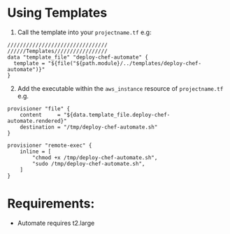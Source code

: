 # Using Templates

1. Call the template into your `projectname.tf`       e.g:
```
////////////////////////////////
//////Templates/////////////////
data "template_file" "deploy-chef-automate" {
  template = "${file("${path.module}/../templates/deploy-chef-automate")}"
}
```

2. Add the executable within the `aws_instance` resource of `projectname.tf`     e.g.
```
provisioner "file" {
    content     = "${data.template_file.deploy-chef-automate.rendered}"
    destination = "/tmp/deploy-chef-automate.sh"
}

provisioner "remote-exec" {
    inline = [
        "chmod +x /tmp/deploy-chef-automate.sh",
        "sudo /tmp/deploy-chef-automate.sh",
    ]
}
```


# Requirements:
 - Automate requires t2.large
